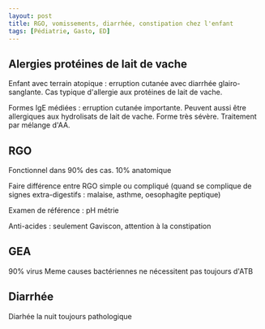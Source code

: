```yaml
---
layout: post
title: RGO, vomissements, diarrhée, constipation chez l'enfant
tags: [Pédiatrie, Gasto, ED]
---
```


## Alergies protéines de lait de vache

Enfant avec terrain atopique : erruption cutanée avec diarrhée glairo-sanglante. Cas typique d'allergie aux protéines de lait de vache.

Formes IgE médiées : erruption cutanée importante. Peuvent aussi être allergiques aux hydrolisats de lait de vache. Forme très sévère. Traitement par mélange d'AA.

## RGO

Fonctionnel dans 90% des cas.
10% anatomique

Faire différence entre RGO simple ou compliqué (quand se complique de signes extra-digestifs : malaise, asthme, oesophagite peptique)

Examen de référence : pH métrie

Anti-acides : seulement Gaviscon, attention à la constipation

## GEA

90% virus
Meme causes bactériennes ne nécessitent pas toujours d'ATB

## Diarrhée

Diarhée la nuit toujours pathologique
